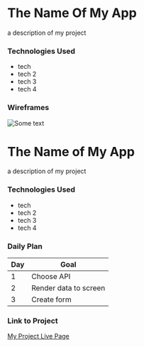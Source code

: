 # The Name Of My App

a description of my project 

### Technologies Used

- tech 
- tech 2
- tech 3
- tech 4

### Wireframes

![Some text](https://psychomem.pl/wp-content/uploads/2019/03/mem-szablon-1.jpg)

# The Name of My App

a description of my project

### Technologies Used

- tech
- tech 2
- tech 3
- tech 4

### Daily Plan

| Day | Goal |
|-----|------|
| 1 | Choose API |
| 2 | Render data to screen |
| 3 | Create form |

### Link to Project
[My Project Live Page](https://www.google.com)